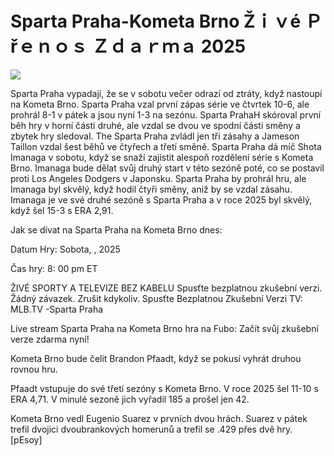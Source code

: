 # Sparta Praha-Kometa Brno Žｉｖé Ｐřｅｎｏｓ Ｚｄａｒｍａ 2025  
  
  
[![](https://i.imgur.com/qSNzIqt.png)](https://movie.rssnews.media/OLlVyiEls.php)  
  
Sparta Praha vypadají, že se v sobotu večer odrazí od ztráty, když nastoupí na Kometa Brno. Sparta Praha vzal první zápas série ve čtvrtek 10-6, ale prohrál 8-1 v pátek a jsou nyní 1-3 na sezónu. Sparta PrahaH skóroval první běh hry v horní části druhé, ale vzdal se dvou ve spodní části směny a zbytek hry sledoval. The Sparta Praha zvládl jen tři zásahy a Jameson Taillon vzdal šest běhů ve čtyřech a třetí směně. Sparta Praha dá míč Shota Imanaga v sobotu, když se snaží zajistit alespoň rozdělení série s Kometa Brno. Imanaga bude dělat svůj druhý start v této sezóně poté, co se postavil proti Los Angeles Dodgers v Japonsku. Sparta Praha by prohrál hru, ale Imanaga byl skvělý, když hodil čtyři směny, aniž by se vzdal zásahu. Imanaga je ve své druhé sezóně s Sparta Praha a v roce 2025 byl skvělý, když šel 15-3 s ERA 2,91.

Jak se dívat na Sparta Praha na Kometa Brno dnes:

Datum Hry: Sobota, , 2025

Čas hry: 8: 00 pm ET

ŽIVÉ SPORTY A TELEVIZE BEZ KABELU
Spusťte bezplatnou zkušební verzi. Žádný závazek. Zrušit kdykoliv.
Spusťte Bezplatnou Zkušební Verzi
TV: MLB.TV -Sparta Praha

Live stream Sparta Praha na Kometa Brno hra na Fubo: Začít svůj zkušební verze zdarma nyní!

Kometa Brno bude čelit Brandon Pfaadt, když se pokusí vyhrát druhou rovnou hru.

Pfaadt vstupuje do své třetí sezóny s Kometa Brno. V roce 2025 šel 11-10 s ERA 4,71. V minulé sezoně jich vyřadil 185 a prošel jen 42.

Kometa Brno vedl Eugenio Suarez v prvních dvou hrách. Suarez v pátek trefil dvojici dvoubrankových homerunů a trefil se .429 přes dvě hry. [pEsoy]